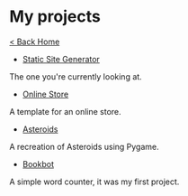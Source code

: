 # My projects

[< Back Home](..)

- [Static Site Generator](/projects/static_site)

The one you're currently looking at.

- [Online Store](/projects/online_store)

A template for an online store.

- [Asteroids](/projects/asteroids)

A recreation of Asteroids using Pygame.

- [Bookbot](/projects/bookbot)

A simple word counter, it was my first project.